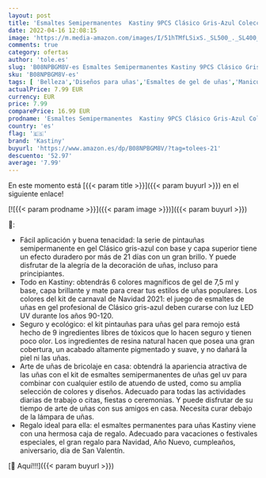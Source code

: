 ```yaml
---
layout: post
title: 'Esmaltes Semipermanentes  Kastiny 9PCS Clásico Gris-Azul Colección Pintauñas Semipermanente con Base  Capa Superior Brillante y Mate  Uñas Gel UV LED para Navidad y Año Nuevo'
date: 2022-04-16 12:08:15
image: 'https://m.media-amazon.com/images/I/51hTMfLSixS._SL500_._SL400_.jpg'
comments: true
category: ofertas
author: 'tole.es'
slug: 'B08NPBGM8V-es Esmaltes Semipermanentes Kastiny 9PCS Clásico Gris-Azul...'
sku: 'B08NPBGM8V-es'
tags: [ 'Belleza','Diseños para uñas','Esmaltes de gel de uñas','Manicura y pedicura','kastiny','navidad','🇪🇸', ]
actualPrice: 7.99 EUR
currency: EUR
price: 7.99
comparePrice: 16.99 EUR
prodname: 'Esmaltes Semipermanentes  Kastiny 9PCS Clásico Gris-Azul Colección Pintauñas Semipermanente con Base  Capa Superior Brillante y Mate  Uñas Gel UV LED para Navidad y Año Nuevo'
country: 'es'
flag: '🇪🇸'
brand: 'Kastiny'
buyurl: 'https://www.amazon.es/dp/B08NPBGM8V/?tag=tolees-21'
descuento: '52.97'
average: '7.99'
---
```


En este momento está [{{< param title >}}]({{< param buyurl >}}) en el siguiente enlace!

[![{{< param prodname >}}]({{< param image >}})]({{< param buyurl >}})

🔎:

- Fácil aplicación y buena tenacidad: la serie de pintauñas semipermanente en gel Clásico gris-azul con base y capa superior tiene un efecto duradero por más de 21 días con un gran brillo. Y puede disfrutar de la alegría de la decoración de uñas, incluso para principiantes.
- Todo en Kastiny: obtendrás 6 colores magníficos de gel de 7,5 ml y base, capa brillante y mate para crear tus estilos de uñas populares. Los colores del kit de carnaval de Navidad 2021: el juego de esmaltes de uñas en gel profesional de Clásico gris-azul deben curarse con luz LED UV durante los años 90-120.
- Seguro y ecológico: el kit pintauñas para uñas gel para remojo está hecho de 9 ingredientes libres de tóxicos que lo hacen seguro y tienen poco olor. Los ingredientes de resina natural hacen que posea una gran cobertura, un acabado altamente pigmentado y suave, y no dañará la piel ni las uñas.
- Arte de uñas de bricolaje en casa: obtendrá la apariencia atractiva de las uñas con el kit de esmaltes semipermanentes de uñas gel uv para combinar con cualquier estilo de atuendo de usted, como su amplia selección de colores y diseños. Adecuado para todas las actividades diarias de trabajo o citas, fiestas o ceremonias. Y puede disfrutar de su tiempo de arte de uñas con sus amigos en casa. Necesita curar debajo de la lámpara de uñas.
- Regalo ideal para ella: el esmaltes permanentes para uñas Kastiny viene con una hermosa caja de regalo. Adecuado para vacaciones o festivales especiales, el gran regalo para Navidad, Año Nuevo, cumpleaños, aniversario, día de San Valentín.

[🛒 Aquí!!!]({{< param buyurl >}})
